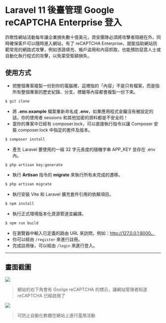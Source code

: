 # Laravel 11 後臺管理 Google reCAPTCHA Enterprise 登入

詐欺性網站活動每年讓企業損失數十億美元，資安團隊必須將攻擊者阻絕在外，同時確保客戶可以隨時進入網站，有了 reCAPTCHA Enterprise，就能協助網站防範常見的網路式攻擊，例如憑證填充、帳戶盜用和內容抓取，也能預防惡意人士或自動化執行程式的攻擊，以免蒙受鉅額損失。

## 使用方式
- 把整個專案複製一份到你的電腦裡，這裡指的「內容」不是只有檔案，而是指所有整個專案的歷史紀錄、分支、標籤等內容都會複製一份下來。
```sh
$ git clone
```
- 將 __.env.example__ 檔案重新命名成 __.env__，如果應用程式金鑰沒有被設定的話，你的使用者 sessions 和其他加密的資料都是不安全的！
- 當你的專案中已經有 composer.lock，可以直接執行指令以讓 Composer 安裝 composer.lock 中指定的套件及版本。
```sh
$ composer install
```
- 產生 Laravel 要使用的一組 32 字元長度的隨機字串 APP_KEY 並存在 .env 內。
```sh
$ php artisan key:generate
```
- 執行 __Artisan__ 指令的 __migrate__ 來執行所有未完成的遷移。
```sh
$ php artisan migrate
```
- 執行安裝 Vite 和 Laravel 擴充套件引用的依賴項目。
```sh
$ npm install
```
- 執行正式環境版本化資源管道並編譯。
```sh
$ npm run build
```
- 在瀏覽器中輸入已定義的路由 URL 來訪問，例如：http://127.0.0.1:8000。
- 你可以經由 `/register` 來進行註冊。
- 完成註冊後，可以經由 `/login` 來進行登入。

----

## 畫面截圖
![](https://i.imgur.com/6TWfTMw.png)
> 網站的右下角會有 Goolge reCAPTCHA 的標示，讓網站管理者知道 reCAPTCHA 已經啟用了

![](https://i.imgur.com/PsjdKPC.png)
> 可防止自動化軟體在網站上進行濫用活動
